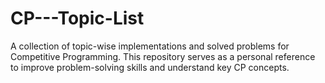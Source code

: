 # CP---Topic-List
A collection of topic-wise implementations and solved problems for Competitive Programming. This repository serves as a personal reference to improve problem-solving skills and understand key CP concepts.
